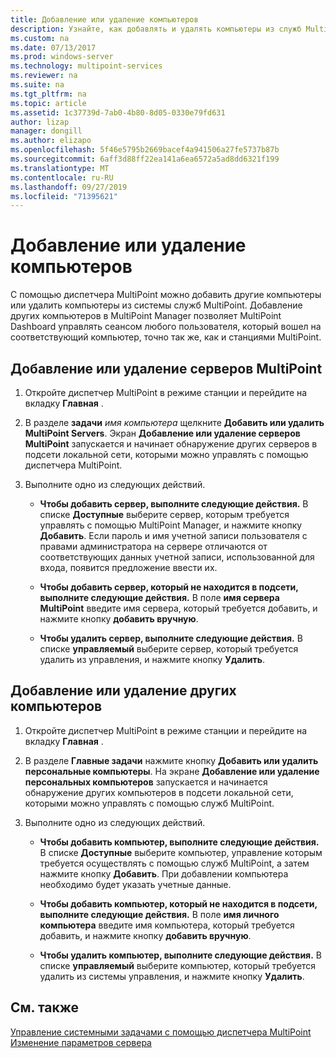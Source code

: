 ```yaml
---
title: Добавление или удаление компьютеров
description: Узнайте, как добавлять и удалять компьютеры из служб MultiPoint.
ms.custom: na
ms.date: 07/13/2017
ms.prod: windows-server
ms.technology: multipoint-services
ms.reviewer: na
ms.suite: na
ms.tgt_pltfrm: na
ms.topic: article
ms.assetid: 1c37739d-7ab0-4b80-8d05-0330e79fd631
author: lizap
manager: dongill
ms.author: elizapo
ms.openlocfilehash: 5f46e5795b2669bacef4a941506a27fe5737b87b
ms.sourcegitcommit: 6aff3d88ff22ea141a6ea6572a5ad8dd6321f199
ms.translationtype: MT
ms.contentlocale: ru-RU
ms.lasthandoff: 09/27/2019
ms.locfileid: "71395621"
---
```

# <a name="add-or-remove-computers"></a>Добавление или удаление компьютеров
С помощью диспетчера MultiPoint можно добавить другие компьютеры или удалить компьютеры из системы служб MultiPoint. Добавление других компьютеров в MultiPoint Manager позволяет MultiPoint Dashboard управлять сеансом любого пользователя, который вошел на соответствующий компьютер, точно так же, как и станциями MultiPoint.  
  
## <a name="to-add-or-remove-servers-in-multipoint"></a>Добавление или удаление серверов MultiPoint  
  
1.  Откройте диспетчер MultiPoint в режиме станции и перейдите на вкладку **Главная** .  
  
2.  В разделе **задачи** *имя компьютера* щелкните **Добавить или удалить MultiPoint Servers**. Экран **Добавление или удаление серверов MultiPoint** запускается и начинает обнаружение других серверов в подсети локальной сети, которыми можно управлять с помощью диспетчера MultiPoint.  
  
3.  Выполните одно из следующих действий.  
  
    -   **Чтобы добавить сервер, выполните следующие действия.** В списке **Доступные** выберите сервер, которым требуется управлять с помощью MultiPoint Manager, и нажмите кнопку **Добавить**. Если пароль и имя учетной записи пользователя с правами администратора на сервере отличаются от соответствующих данных учетной записи, использованной для входа, появится предложение ввести их.  
  
    -   **Чтобы добавить сервер, который не находится в подсети, выполните следующие действия.** В поле **имя сервера MultiPoint** введите имя сервера, который требуется добавить, и нажмите кнопку **добавить вручную**.  
  
    -   **Чтобы удалить сервер, выполните следующие действия.** В списке **управляемый** выберите сервер, который требуется удалить из управления, и нажмите кнопку **Удалить**.  
  
## <a name="to-add-or-remove-other-computers"></a>Добавление или удаление других компьютеров  
  
1.  Откройте диспетчер MultiPoint в режиме станции и перейдите на вкладку **Главная** .  
  
2.  В разделе **Главные задачи** нажмите кнопку **Добавить или удалить персональные компьютеры**. На экране **Добавление или удаление персональных компьютеров** запускается и начинается обнаружение других компьютеров в подсети локальной сети, которыми можно управлять с помощью служб MultiPoint.  
  
3.  Выполните одно из следующих действий.  
  
    -   **Чтобы добавить компьютер, выполните следующие действия.** В списке **Доступные** выберите компьютер, управление которым требуется осуществлять с помощью служб MultiPoint, а затем нажмите кнопку **Добавить**. При добавлении компьютера необходимо будет указать учетные данные.  
  
    -   **Чтобы добавить компьютер, который не находится в подсети, выполните следующие действия.** В поле **имя личного компьютера** введите имя компьютера, который требуется добавить, и нажмите кнопку **добавить вручную**.  
  
    -   **Чтобы удалить компьютер, выполните следующие действия.** В списке **управляемый** выберите компьютер, который требуется удалить из системы управления, и нажмите кнопку **Удалить**.  
  
## <a name="see-also"></a>См. также  
[Управление системными задачами с помощью диспетчера MultiPoint](Manage-System-Tasks-Using-MultiPoint-Manager.md)  
[Изменение параметров сервера](Edit-Server-Settings.md)